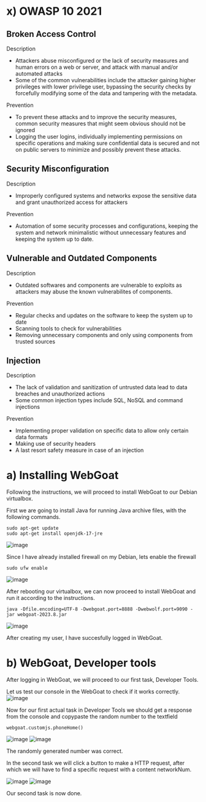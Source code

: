 # x) OWASP 10 2021
## Broken Access Control

Description
- Attackers abuse misconfigured or the lack of security measures and human errors on a web or server, and attack with manual and/or automated attacks
- Some of the common vulnerabilities include the attacker gaining higher privileges with lower privilege user, bypassing the security checks by forcefully modifying some of the data and tampering with the metadata.

Prevention
- To prevent these attacks and to improve the security measures, common security measures that might seem obvious should not be ignored
- Logging the user logins, individually implementing permissions on specific operations and making sure confidential data is secured and not on public servers to minimize and possibly prevent these attacks.

## Security Misconfiguration

Description
- Improperly configured systems and networks expose the sensitive data and grant unauthorized access for attackers

Prevention
- Automation of some security processes and configurations, keeping the system and network minimalistic without unnecessary features and keeping the system up to date.

## Vulnerable and Outdated Components

Description
- Outdated softwares and components are vulnerable to exploits as attackers may abuse the known vulnerabilites of components.

Prevention
- Regular checks and updates on the software to keep the system up to date
- Scanning tools to check for vulnerabilities
- Removing unnecessary components and only using components from trusted sources

## Injection

Description
- The lack of validation and sanitization of untrusted data lead to data breaches and unauthorized actions
- Some common injection types include SQL, NoSQL and command injections

Prevention
- Implementing proper validation on specific data to allow only certain data formats
- Making use of security headers
- A last resort safety measure in case of an injection

# a) Installing WebGoat
Following the instructions, we will proceed to install WebGoat to our Debian virtualbox.

First we are going to install Java for running Java archive files, with the following commands.

    sudo apt-get update
    sudo apt-get install openjdk-17-jre
![image](https://github.com/user-attachments/assets/e48ee87c-084c-422e-9029-fb84cc1797c1)

Since I have already installed firewall on my Debian, lets enable the firewall

    sudo ufw enable
![image](https://github.com/user-attachments/assets/58f7bbfe-1a92-409e-868a-3c2b094f91ad)

After rebooting our virtualbox, we can now proceed to install WebGoat and run it according to the instructions.

    java -Dfile.encoding=UTF-8 -Dwebgoat.port=8888 -Dwebwolf.port=9090 -jar webgoat-2023.8.jar
![image](https://github.com/user-attachments/assets/8ffa9c80-6497-41c3-9bef-c56ba4640936)

After creating my user, I have succesfully logged in WebGoat.

# b) WebGoat, Developer tools

After logging in WebGoat, we will proceed to our first task, Developer Tools.

Let us test our console in the WebGoat to check if it works correctly.
![image](https://github.com/user-attachments/assets/9e84e056-ec7c-4bc3-a147-67d24dc7a803)

Now for our first actual task in Developer Tools we should get a response from the console and copypaste the random number to the textfield

    webgoat.customjs.phoneHome()
![image](https://github.com/user-attachments/assets/41efa005-c256-4a29-8d3c-5e18d83b9b20)
![image](https://github.com/user-attachments/assets/9b2b3186-d0ce-4497-ad7a-155468d273f2)

The randomly generated number was correct.

In the second task we will click a button to make a HTTP request, after which we will have to find a specific request with a content networkNum.

![image](https://github.com/user-attachments/assets/069c1253-1bff-45be-bb0a-724301b03340)
![image](https://github.com/user-attachments/assets/64c46075-d3bd-4b2c-a341-8fde7cf81d0b)

Our second task is now done.




